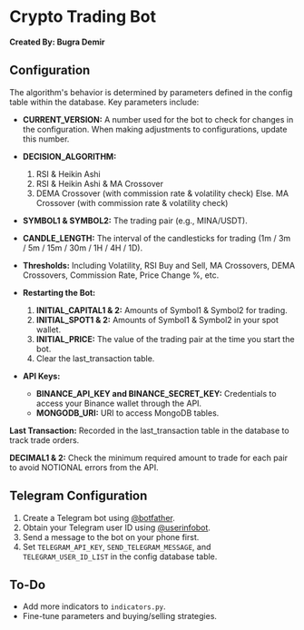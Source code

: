 # Crypto Trading Bot

**Created By: Bugra Demir**

## Configuration

The algorithm's behavior is determined by parameters defined in the config table within the database. Key parameters include:

- **CURRENT_VERSION:** A number used for the bot to check for changes in the configuration. When making adjustments to configurations, update this number.

- **DECISION_ALGORITHM:**
    1. RSI & Heikin Ashi
    2. RSI & Heikin Ashi & MA Crossover
    3. DEMA Crossover (with commission rate & volatility check)
    Else. MA Crossover (with commission rate & volatility check)

- **SYMBOL1 & SYMBOL2:** The trading pair (e.g., MINA/USDT).

- **CANDLE_LENGTH:** The interval of the candlesticks for trading (1m / 3m / 5m / 15m / 30m / 1H / 4H / 1D).

- **Thresholds:** Including Volatility, RSI Buy and Sell, MA Crossovers, DEMA Crossovers, Commission Rate, Price Change %, etc.

- **Restarting the Bot:**
    1. **INITIAL_CAPITAL1 & 2:** Amounts of Symbol1 & Symbol2 for trading.
    2. **INITIAL_SPOT1 & 2:** Amounts of Symbol1 & Symbol2 in your spot wallet.
    3. **INITIAL_PRICE:** The value of the trading pair at the time you start the bot.
    4. Clear the last_transaction table.

- **API Keys:**
    - **BINANCE_API_KEY and BINANCE_SECRET_KEY:** Credentials to access your Binance wallet through the API.
    - **MONGODB_URI:** URI to access MongoDB tables.

**Last Transaction:** Recorded in the last_transaction table in the database to track trade orders.

**DECIMAL1 & 2:** Check the minimum required amount to trade for each pair to avoid NOTIONAL errors from the API.

## Telegram Configuration

1. Create a Telegram bot using [@botfather](https://t.me/botfather).
2. Obtain your Telegram user ID using [@userinfobot](https://t.me/userinfobot).
3. Send a message to the bot on your phone first.
4. Set `TELEGRAM_API_KEY`, `SEND_TELEGRAM_MESSAGE`, and `TELEGRAM_USER_ID_LIST` in the config database table.

## To-Do

- Add more indicators to `indicators.py`.
- Fine-tune parameters and buying/selling strategies.